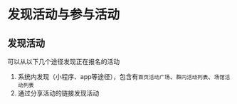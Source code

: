 # 发现活动与参与活动

## 发现活动

可以从以下几个途径发现正在报名的活动

1. 系统内发现（小程序、app等途径），包含有`首页活动广场`、`群内活动列表`、`场馆活动列表`
2. 通过分享活动的链接发现活动
